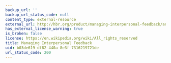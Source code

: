 ```yaml
---
backup_url: ''
backup_url_status_code: null
content_type: external-resource
external_url: http://hbr.org/product/managing-interpersonal-feedback/an/483027-PDF-ENG
has_external_license_warning: true
is_broken: false
license: https://en.wikipedia.org/wiki/All_rights_reserved
title: Managing Interpersonal Feedback
uid: b03de619-df82-440a-8e3f-7316219721de
url_status_code: 200
---
```

